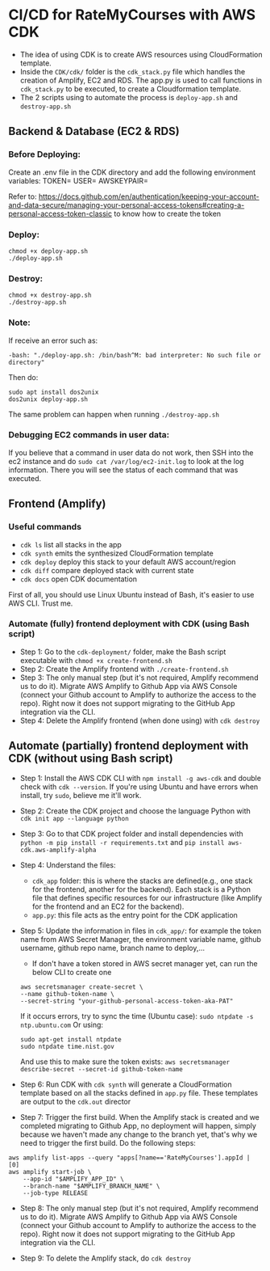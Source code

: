 # CI/CD for RateMyCourses with AWS CDK

- The idea of using CDK is to create AWS resources using CloudFormation template.
- Inside the ```CDK/cdk/``` folder is the ```cdk_stack.py``` file which handles the creation of Amplify, EC2 and RDS. The app.py is used to call functions in ```cdk_stack.py``` to be executed, to create a Cloudformation template.
- The 2 scripts using to automate the process is ```deploy-app.sh``` and ```destroy-app.sh```

## Backend & Database (EC2 & RDS)

### Before Deploying:
Create an .env file in the CDK directory and add the following environment variables:
TOKEN=<Your github personal access token>
USER=<Your Github user name>
AWSKEYPAIR=<your AWS key pair for SSH access>

Refer to: https://docs.github.com/en/authentication/keeping-your-account-and-data-secure/managing-your-personal-access-tokens#creating-a-personal-access-token-classic to know how to create the token

### Deploy:
```
chmod +x deploy-app.sh
./deploy-app.sh
```
### Destroy:
```
chmod +x destroy-app.sh
./destroy-app.sh
```
### Note:
If receive an error such as: 
```
-bash: "./deploy-app.sh: /bin/bash^M: bad interpreter: No such file or directory"
```
Then do:
```
sudo apt install dos2unix
dos2unix deploy-app.sh
```
The same problem can happen when running ```./destroy-app.sh```

### Debugging EC2 commands in user data:
If you believe that a command in user data do not work, then SSH into the ec2 instance and do ```sudo cat /var/log/ec2-init.log``` to look at the log information. There you will see the status of each command that was executed.


## Frontend (Amplify)

### Useful commands
 * `cdk ls`          list all stacks in the app
 * `cdk synth`       emits the synthesized CloudFormation template
 * `cdk deploy`      deploy this stack to your default AWS account/region
 * `cdk diff`        compare deployed stack with current state
 * `cdk docs`        open CDK documentation

First of all, you should use Linux Ubuntu instead of Bash, it's easier to use AWS CLI. Trust me.

### Automate (fully) frontend deployment with CDK (using Bash script)
- Step 1: Go to the ```cdk-deployment/``` folder, make the Bash script executable with ```chmod +x create-frontend.sh```
- Step 2: Create the Amplify frontend with ```./create-frontend.sh```
- Step 3: The only manual step (but it's not required, Amplify recommend us to do it). Migrate AWS Amplify to Github App via AWS Console (connect your Github account to Amplify to authorize the access to the repo). Right now it does not support migrating to the GitHub App integration via the CLI.
- Step 4: Delete the Amplify frontend (when done using) with ```cdk destroy```

## Automate (partially) frontend deployment with CDK (without using Bash script)
- Step 1: Install the AWS CDK CLI with ```npm install -g aws-cdk``` and double check with ```cdk --version```. If you're using Ubuntu and have errors when install, try ```sudo```, believe me it'll work.

- Step 2: Create the CDK project and choose the language Python with ```cdk init app --language python```

- Step 3: Go to that CDK project folder and install dependencies with ```python -m pip install -r requirements.txt``` and ```pip install aws-cdk.aws-amplify-alpha```

- Step 4: Understand the files:
    - ```cdk_app``` folder: this is where the stacks are defined(e.g., one stack for the frontend, another for the backend). Each stack is a Python file that defines specific resources for our infrastructure (like Amplify for the frontend and an EC2 for the backend).
    - ```app.py```: this file acts as the entry point for the CDK application

- Step 5: Update the information in files in ```cdk_app/```: for example the token name from AWS Secret Manager, the environment variable name, github username, github repo name, branch name to deploy,...
    - If don't have a token stored in AWS secret manager yet, can run the below CLI to create one
    ```
    aws secretsmanager create-secret \
    --name github-token-name \
    --secret-string "your-github-personal-access-token-aka-PAT"
    ```
    If it occurs errors, try to sync the time (Ubuntu case): ```sudo ntpdate -s ntp.ubuntu.com```
    Or using:
    ```
    sudo apt-get install ntpdate
    sudo ntpdate time.nist.gov
    ```

    And use this to make sure the token exists: ```aws secretsmanager describe-secret --secret-id github-token-name```

- Step 6: Run CDK with ```cdk synth``` will generate a CloudFormation template based on all the stacks defined in ```app.py``` file. These templates are output to the ```cdk.out``` director

- Step 7: Trigger the first build. When the Amplify stack is created and we completed migrating to Github App, no deployment will happen, simply because we haven't made any change to the branch yet, that's why we need to trigger the first build. Do the following steps:
```
aws amplify list-apps --query "apps[?name=='RateMyCourses'].appId | [0]
aws amplify start-job \
    --app-id "$AMPLIFY_APP_ID" \
    --branch-name "$AMPLIFY_BRANCH_NAME" \
    --job-type RELEASE
```
- Step 8: The only manual step (but it's not required, Amplify recommend us to do it). Migrate AWS Amplify to Github App via AWS Console (connect your Github account to Amplify to authorize the access to the repo). Right now it does not support migrating to the GitHub App integration via the CLI.

- Step 9: To delete the Amplify stack, do ```cdk destroy```
